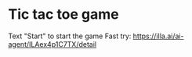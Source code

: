 # Tic tac toe game
Text "Start" to start the game
Fast try: https://illa.ai/ai-agent/ILAex4p1C7TX/detail

